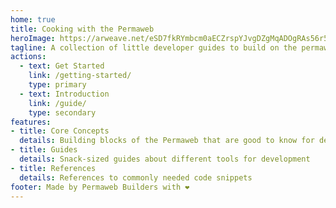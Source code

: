 ```yaml
---
home: true
title: Cooking with the Permaweb
heroImage: https://arweave.net/eSD7fkRYmbcm0aECZrspYJvgDZgMqADOgRAs56r5X6E
tagline: A collection of little developer guides to build on the permaweb
actions:
  - text: Get Started
    link: /getting-started/
    type: primary
  - text: Introduction
    link: /guide/
    type: secondary
features:
- title: Core Concepts
  details: Building blocks of the Permaweb that are good to know for development
- title: Guides
  details: Snack-sized guides about different tools for development
- title: References
  details: References to commonly needed code snippets
footer: Made by Permaweb Builders with ❤️
---
```

